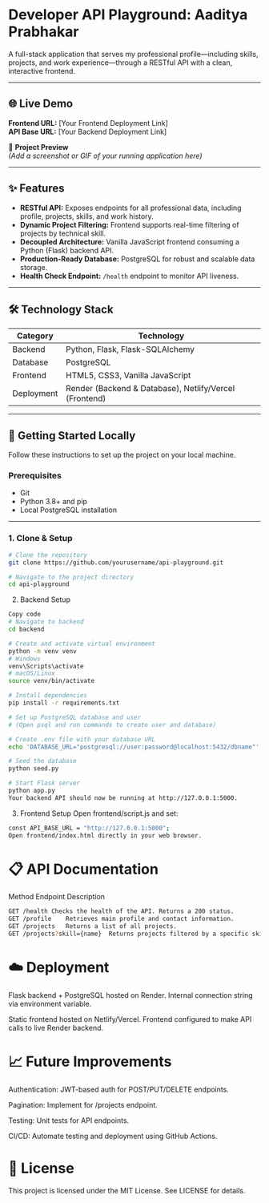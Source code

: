 # Developer API Playground: Aaditya Prabhakar

A full-stack application that serves my professional profile—including skills, projects, and work experience—through a RESTful API with a clean, interactive frontend.

---

## 🌐 Live Demo

**Frontend URL:** [Your Frontend Deployment Link]  
**API Base URL:** [Your Backend Deployment Link]

📸 **Project Preview**  
*(Add a screenshot or GIF of your running application here)*

---

## ✨ Features

- **RESTful API:** Exposes endpoints for all professional data, including profile, projects, skills, and work history.  
- **Dynamic Project Filtering:** Frontend supports real-time filtering of projects by technical skill.  
- **Decoupled Architecture:** Vanilla JavaScript frontend consuming a Python (Flask) backend API.  
- **Production-Ready Database:** PostgreSQL for robust and scalable data storage.  
- **Health Check Endpoint:** `/health` endpoint to monitor API liveness.

---

## 🛠️ Technology Stack

| Category | Technology |
|----------|------------|
| Backend  | Python, Flask, Flask-SQLAlchemy |
| Database | PostgreSQL |
| Frontend | HTML5, CSS3, Vanilla JavaScript |
| Deployment | Render (Backend & Database), Netlify/Vercel (Frontend) |

---

## 🚀 Getting Started Locally

Follow these instructions to set up the project on your local machine.

### Prerequisites

- Git  
- Python 3.8+ and pip  
- Local PostgreSQL installation

---

### 1. Clone & Setup

```bash
# Clone the repository
git clone https://github.com/yourusername/api-playground.git

# Navigate to the project directory
cd api-playground
```
2. Backend Setup
```bash
Copy code
# Navigate to backend
cd backend

# Create and activate virtual environment
python -m venv venv
# Windows
venv\Scripts\activate
# macOS/Linux
source venv/bin/activate

# Install dependencies
pip install -r requirements.txt

# Set up PostgreSQL database and user
# (Open psql and run commands to create user and database)

# Create .env file with your database URL
echo 'DATABASE_URL="postgresql://user:password@localhost:5432/dbname"' > .env

# Seed the database
python seed.py

# Start Flask server
python app.py
Your backend API should now be running at http://127.0.0.1:5000.
```
3. Frontend Setup
Open frontend/script.js and set:

```bash
const API_BASE_URL = "http://127.0.0.1:5000";
Open frontend/index.html directly in your web browser.
```
# 📋 API Documentation
Method	Endpoint	Description
```bash
GET	/health	Checks the health of the API. Returns a 200 status.
GET	/profile	Retrieves main profile and contact information.
GET	/projects	Returns a list of all projects.
GET	/projects?skill={name}	Returns projects filtered by a specific skill (e.g., ?skill=Python).
```
# ☁️ Deployment
Flask backend + PostgreSQL hosted on Render. Internal connection string via environment variable.

Static frontend hosted on Netlify/Vercel. Frontend configured to make API calls to live Render backend.

# 📈 Future Improvements
Authentication: JWT-based auth for POST/PUT/DELETE endpoints.

Pagination: Implement for /projects endpoint.

Testing: Unit tests for API endpoints.

CI/CD: Automate testing and deployment using GitHub Actions.

# 📄 License
This project is licensed under the MIT License. See LICENSE for details.